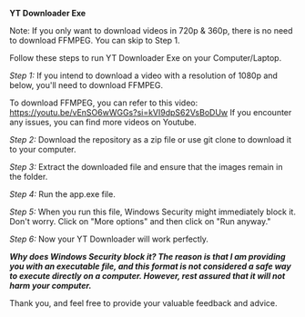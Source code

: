 
**YT Downloader Exe**

Note: If you only want to download videos in 720p & 360p, there is no need to download FFMPEG. You can skip to Step 1.

Follow these steps to run YT Downloader Exe on your Computer/Laptop.

*Step 1:*
If you intend to download a video with a resolution of 1080p and below, you'll need to download FFMPEG.

To download FFMPEG, you can refer to this video: https://youtu.be/vEnSO6wWGGs?si=kVI9dpS62VsBoDUw
If you encounter any issues, you can find more videos on Youtube.

*Step 2:*
Download the repository as a zip file or use git clone to download it to your computer.

*Step 3:*
Extract the downloaded file and ensure that the images remain in the folder.

*Step 4:*
Run the app.exe file.

*Step 5:*
When you run this file, Windows Security might immediately block it. Don't worry. Click on "More options" and then click on "Run anyway."

*Step 6:*
Now your YT Downloader will work perfectly.

***Why does Windows Security block it?
The reason is that I am providing you with an executable file, and this format is not considered a safe way to execute directly on a computer. However, rest assured that it will not harm your computer.***

Thank you, and feel free to provide your valuable feedback and advice.
